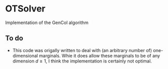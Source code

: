 # OTSolver
Implementation of the GenCol algorithm


## To do
- This code was origally written to deal with (an arbitrary number of) one-dimensional marginals. Whie it does allow these marginals to be of any dimension $d \geq 1$, I think the implementation is certainly not optimal.
